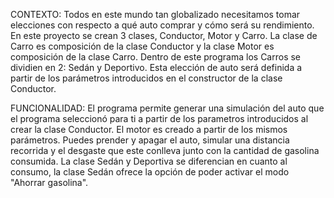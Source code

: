 CONTEXTO:
Todos en este mundo tan globalizado necesitamos tomar elecciones con respecto a qué auto comprar y cómo será su rendimiento. En este proyecto se crean 3 clases, Conductor, Motor y Carro. La clase de Carro es composición de la clase Conductor y la clase Motor es composición de la clase Carro. Dentro de este programa los Carros se dividien en 2: Sedán y Deportivo. Esta elección de auto será definida a partir de los parámetros introducidos en el constructor de la clase Conductor.

FUNCIONALIDAD: 
El programa permite generar una simulación del auto que el programa seleccionó para ti a partir de los parametros introducidos al crear la clase Conductor. El motor es creado a partir de los mismos parámetros. Puedes prender y apagar el auto, simular una distancia recorrida y el desgaste que este conlleva junto con la cantidad de gasolina consumida. La clase Sedán y Deportiva se diferencian en cuanto al consumo, la clase Sedán ofrece la opción de poder activar el modo "Ahorrar gasolina".
